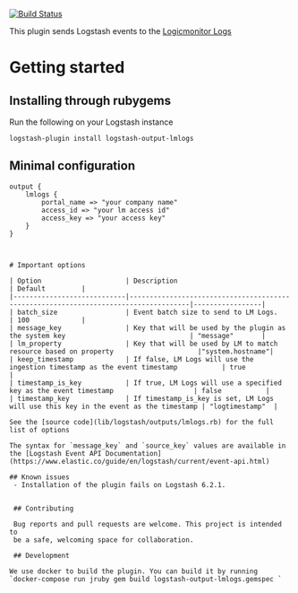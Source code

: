 [![Build Status](https://travis-ci.org/unomaly/logstash-output-unomaly.svg?branch=master)](https://travis-ci.org/unomaly/logstash-output-unomaly)

This plugin sends Logstash events to the [Logicmonitor Logs](https://www.logicmonitor.com) 

# Getting started

## Installing through rubygems

Run the following on your Logstash instance

`logstash-plugin install logstash-output-lmlogs`

## Minimal configuration
```
output {
    lmlogs {
        portal_name => "your company name"
        access_id => "your lm access id"
        access_key => "your access key"
    }
}
```

```


# Important options

| Option                     | Description                                                                         | Default         |
|----------------------------|-------------------------------------------------------------------------------------|-----------------|
| batch_size				 | Event batch size to send to LM Logs. 											   | 100			 | 
| message_key                | Key that will be used by the plugin as the system key                               | "message"       |
| lm_property                | Key that will be used by LM to match resource based on property                     |"system.hostname"|
| keep_timestamp             | If false, LM Logs will use the ingestion timestamp as the event timestamp           | true            |
| timestamp_is_key           | If true, LM Logs will use a specified key as the event timestamp                    | false           |
| timestamp_key              | If timestamp_is_key is set, LM Logs will use this key in the event as the timestamp | "logtimestamp"  |

See the [source code](lib/logstash/outputs/lmlogs.rb) for the full list of options

The syntax for `message_key` and `source_key` values are available in the [Logstash Event API Documentation](https://www.elastic.co/guide/en/logstash/current/event-api.html)

## Known issues 
 - Installation of the plugin fails on Logstash 6.2.1.
 
 
 ## Contributing
 
 Bug reports and pull requests are welcome. This project is intended to
 be a safe, welcoming space for collaboration.
 
 ## Development
 
We use docker to build the plugin. You can build it by running  `docker-compose run jruby gem build logstash-output-lmlogs.gemspec `

